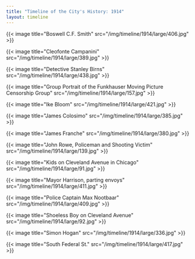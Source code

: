 ```yaml
---
title: "Timeline of the City's History: 1914"
layout: timeline
---
```


{{< image title="Boswell C.F. Smith" src="/img/timeline/1914/large/406.jpg" >}}

{{< image title="Cleofonte Campanini" src="/img/timeline/1914/large/389.jpg" >}}

{{< image title="Detective Stanley Birns" src="/img/timeline/1914/large/438.jpg" >}}

{{< image title="Group Portrait of the Funkhauser Moving Picture Censorship Group" src="/img/timeline/1914/large/157.jpg" >}}

{{< image title="Ike Bloom" src="/img/timeline/1914/large/421.jpg" >}}

{{< image title="James Colosimo" src="/img/timeline/1914/large/385.jpg" >}}

{{< image title="James Franche" src="/img/timeline/1914/large/380.jpg" >}}

{{< image title="John Rowe, Policeman and Shooting Victim" src="/img/timeline/1914/large/139.jpg" >}}

{{< image title="Kids on Cleveland Avenue in Chicago" src="/img/timeline/1914/large/91.jpg" >}}

{{< image title="Mayor Harrison, parting envoys" src="/img/timeline/1914/large/411.jpg" >}}

{{< image title="Police Captain Max Nootbaar" src="/img/timeline/1914/large/409.jpg" >}}

{{< image title="Shoeless Boy on Cleveland Avenue" src="/img/timeline/1914/large/92.jpg" >}}

{{< image title="Simon Hogan" src="/img/timeline/1914/large/336.jpg" >}}

{{< image title="South Federal St." src="/img/timeline/1914/large/417.jpg" >}}
